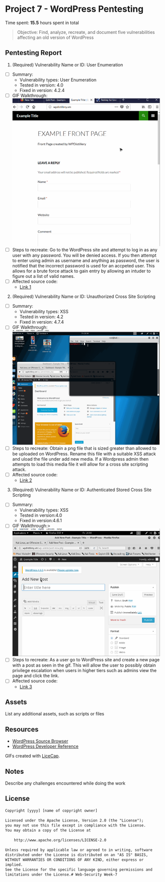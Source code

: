 # Project 7 - WordPress Pentesting

Time spent: **15.5** hours spent in total

> Objective: Find, analyze, recreate, and document five vulnerabilities affecting an old version of WordPress

## Pentesting Report

1. (Required) Vulnerability Name or ID: User Enumeration 
  - [ ] Summary: 
    - Vulnerability types: User Enumeration
    - Tested in version: 4.0
    - Fixed in version: 4.2.4
  - [ ] GIF Walkthrough:  <img src='Enumeration.gif' title='Enumeration' width='' alt='' /> 
  - [ ] Steps to recreate: Go to the WordPress site and attempt to log in as any user with any password. You will be denied access. If you then attempt to enter using admin as username and anything as password, the user is notified that the incorrect password is used for an accpeted user. This allows for a brute force attack to gain entry by allowing an intuder to figure out a list of valid names.
  - [ ] Affected source code:
    - [Link 1](https://www.wpwhitesecurity.com/wordpress-security/wordpress-username-disclosure-vulnerability/)
2. (Required) Vulnerability Name or ID: Unauthorized Cross Site Scripting
  - [ ] Summary: 
    - Vulnerability types: XSS
    - Tested in version: 4.2
    - Fixed in version: 4.7.4
  - [ ] GIF Walkthrough: <img src='XSS.gif' title='XSS' width='' alt='' /> 
  - [ ] Steps to recreate: Obtain a png file that is sized greater than allowed to be uploaded on WordPress.
  Rename this file with a suitable XSS attack and uload the file under add new media. If a Wordpress admin then attempts to load this media file it will allow for a cross site scripting attack.
  - [ ] Affected source code:
    - [Link 2](https://www.rapid7.com/db/vulnerabilities/wordpress-cve-2017-9061)
3. (Required) Vulnerability Name or ID: Authenticated Stored Cross Site Scripting
  - [ ] Summary: 
    - Vulnerability types: XSS
    - Tested in version:4.0
    - Fixed in version:4.6.1 
  - [ ] GIF Walkthrough:> <img src='XSS2.gif' title='XSS2' width='' alt='' />
  - [ ] Steps to recreate: As a user go to WordPress site and create a new page with a post as seen in the gif. This will allow the user to possibly obtain privilege escalation when users in higher tiers such as admins view the page and click the link.
  - [ ] Affected source code:
    - [Link 3](https://www.rapid7.com/db/vulnerabilities/wordpress-cve-2016-7168)

## Assets

List any additional assets, such as scripts or files

## Resources

- [WordPress Source Browser](https://core.trac.wordpress.org/browser/)
- [WordPress Developer Reference](https://developer.wordpress.org/reference/)

GIFs created with [LiceCap](http://www.cockos.com/licecap/).

## Notes

Describe any challenges encountered while doing the work

## License

    Copyright [yyyy] [name of copyright owner]

    Licensed under the Apache License, Version 2.0 (the "License");
    you may not use this file except in compliance with the License.
    You may obtain a copy of the License at

        http://www.apache.org/licenses/LICENSE-2.0

    Unless required by applicable law or agreed to in writing, software
    distributed under the License is distributed on an "AS IS" BASIS,
    WITHOUT WARRANTIES OR CONDITIONS OF ANY KIND, either express or implied.
    See the License for the specific language governing permissions and
    limitations under the License.# Web-Security Week-7
